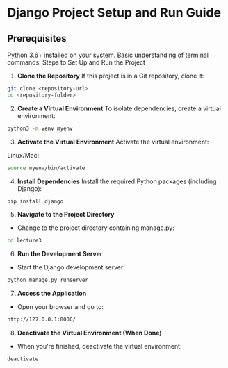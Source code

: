# Django Project Setup and Run Guide


## Prerequisites
Python 3.6+ installed on your system.
Basic understanding of terminal commands.
Steps to Set Up and Run the Project


1. **Clone the Repository**
If this project is in a Git repository, clone it:

```bash
git clone <repository-url>
cd <repository-folder>
```

2. **Create a Virtual Environment**
To isolate dependencies, create a virtual environment:

```bash
python3 -m venv myenv
```

3. **Activate the Virtual Environment**
Activate the virtual environment:

Linux/Mac:
```bash
source myenv/bin/activate
```


4. **Install Dependencies**
Install the required Python packages (including Django):

```bash
pip install django
```

5. **Navigate to the Project Directory**

- Change to the project directory containing manage.py:

```bash
cd lecture3
```

6. **Run the Development Server**

- Start the Django development server:

```bash
python manage.py runserver
```

7. **Access the Application**
- Open your browser and go to:
```bash
http://127.0.0.1:8000/
```

8. **Deactivate the Virtual Environment (When Done)**

- When you're finished, deactivate the virtual environment:

```bash
deactivate
```